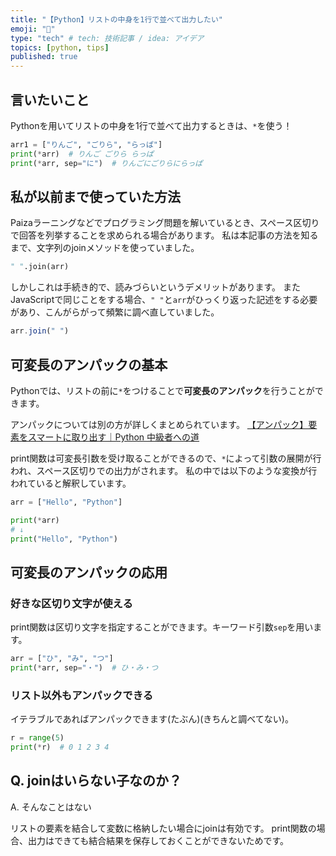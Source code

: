 ```yaml
---
title: "【Python】リストの中身を1行で並べて出力したい"
emoji: "🐷"
type: "tech" # tech: 技術記事 / idea: アイデア
topics: [python, tips]
published: true
---
```


## 言いたいこと

Pythonを用いてリストの中身を1行で並べて出力するときは、`*`を使う！

```py
arr1 = ["りんご", "ごりら", "らっぱ"]
print(*arr)  # りんご ごりら らっぱ
print(*arr, sep="に")  # りんごにごりらにらっぱ
```

## 私が以前まで使っていた方法

Paizaラーニングなどでプログラミング問題を解いているとき、スペース区切りで回答を列挙することを求められる場合があります。
私は本記事の方法を知るまで、文字列のjoinメソッドを使っていました。

```py:foo.py
" ".join(arr)
```

しかしこれは手続き的で、読みづらいというデメリットがあります。
またJavaScriptで同じことをする場合、`" "`と`arr`がひっくり返った記述をする必要があり、こんがらがって頻繁に調べ直していました。

```js:bar.js
arr.join(" ")
```

## 可変長のアンパックの基本

Pythonでは、リストの前に`*`をつけることで**可変長のアンパック**を行うことができます。

アンパックについては別の方が詳しくまとめられています。
[【アンパック】要素をスマートに取り出す｜Python 中級者への道](https://zenn.dev/gomecha/books/4fa32ac5f76af31b2f81/viewer/c5febc)

print関数は可変長引数を受け取ることができるので、`*`によって引数の展開が行われ、スペース区切りでの出力がされます。
私の中では以下のような変換が行われていると解釈しています。

```py
arr = ["Hello", "Python"]

print(*arr)
# ↓
print("Hello", "Python")
```

## 可変長のアンパックの応用

### 好きな区切り文字が使える

print関数は区切り文字を指定することができます。キーワード引数`sep`を用います。

```py
arr = ["ひ", "み", "つ"]
print(*arr, sep="・")  # ひ・み・つ
```

### リスト以外もアンパックできる

イテラブルであればアンパックできます(たぶん)(きちんと調べてない)。

```py
r = range(5)
print(*r)  # 0 1 2 3 4
```

## Q. joinはいらない子なのか？

A. そんなことはない

リストの要素を結合して変数に格納したい場合にjoinは有効です。
print関数の場合、出力はできても結合結果を保存しておくことができないためです。
